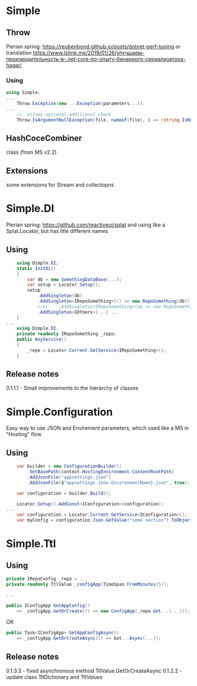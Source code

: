# Simple

## Throw

Pierian spring:
https://reubenbond.github.io/posts/dotnet-perf-tuning
or translation
https://www.lshnk.me/2019/01/26/улучшаем-производительность-в-.net-core-по-опыту-бинарного-сериализатора-hagar/

### Using

```cs
using Simple;
...
	Throw.Exception(new ...Exception(parameters...));
...
	//	allows optional additional check
	Throw.IsArgumentNullException(file, nameof(file), i => !string.IsNullOrEmpty(i));
```

## HashCoceCombiner 
class (from MS v2.2)

## Extensions

some extensions for Stream and collectopns


# Simple.DI

Pierian spring:
https://github.com/reactiveui/splat
and using like a Splat.Locator, but has litle different names

##	Using
```cs
	using Dimple.DI;
	static InitDi()
	{
		var db = new SomethingDataBase(...);
		var setup = Locator.Setup();
		setup
			.AddSingleton(db)
			.AddSingleton<IRepoSomething>(() => new RepoSomething(db))
			//or	.AddSingleton<IRepoSomething>(sp => new RepoSomething(sp.GetService<SomethingDataBase>()))
			.AddSingleton<IOthers>(...) ...
	}
...
	using Dimple.DI;
	private readonly IRepoSomething _repo;
	public AnyService()
	{
		_repo = Locator.Current.GetService<IRepoSomething>();
	}
```

##  Release notes
0.1.1.1		- Small improvements to the hierarchy of classes

# Simple.Configuration

Easy way to use JSON and Envirement parameters, which used like a MS in "Hosting" flow

##	Using
```cs
    var builder = new ConfigurationBuilder()
        .SetBasePath(context.HostingEnvironment.ContentRootPath)
        .AddJsonFile("appsettings.json")
        .AddJsonFile($"appsettings.{env.EnvironmentName}.json", true);

    var configuration = builder.Build();

	Locator.Setup().AddConst<IConfiguration>(configuration);
...
    var configuration = Locator.Current.GetService<IConfiguration>();
	var myConfig = configuration.Json.GetValue("some section").ToObject<MyConfig>();
```

# Simple.Ttl

##	Using
```cs
private IRepoConfig _repo = ...
private readonly TtlValue _configApp(TimeSpan.FromMinutes(5));

...

public IConfigApp GetAppConfig()
	=> _configApp.GetOrCreate(() => new ConfigApp(_repo.Get...(...)));
```
OR
```cs
public Task<IConfigApp> GetAppConfigAsync()
	=> _configApp.GetOrCreateAsync(() => Get...Async(...));
```
##  Release notes
0.1.3.3		- fixed asynchronous method TtlValue.GetOrCreateAsync
0.1.2.2		- update class TtlDictionary and TtlValues
